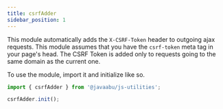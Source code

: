 ```yaml
---
title: csrfAdder
sidebar_position: 1
---
```


This module automatically adds the `X-CSRF-Token` header to outgoing ajax requests. This module assumes that you have the `csrf-token` meta tag in your page's head. The CSRF Token is added only to requests going to the same domain as the current one.

To use the module, import it and initialize like so.

```javascript
import { csrfAdder } from '@javaabu/js-utilities';

csrfAdder.init();
```
